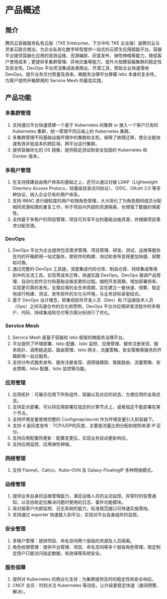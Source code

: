 # 产品概述



## 简介

腾讯云容器服务私有云版（TKE Enterprise，下文中叫 TKE 企业版）是腾讯云与灵雀云联合推出，为企业私有化数字转型提供一站式的云原生应用赋能平台。容器平台提供容器化应用的高效运维、资源编排、灰度发布、弹性伸缩等能力，降低客户使用成本；更提供多集群管理、异地灾备等能力，提升大规模容器集群的稳定性及安全性。DevOps 平台灵活集成各类商业、开源工具，帮助企业快速落地 DevOps，提升业务交付质量及效率。微服务治理平台屏蔽 Istio 本身的复杂性，为客户提供开箱即用的 Service Mesh 的最佳实践。



## 产品功能

### 多集群管理

1. 支持通过平台快速搭建一个基于 Kubernetes 的集群 or 接入一个客户已有的 Kubernetes 集群，统一管理不同云端上的 Kubernetes 集群。
2. 多集群管理不同基础设施环境中的集群和主机，保障了故障迁移，使企业能快速有效并低成本的跨区域、跨平台运行集群。
3. 提供容器优化的 OS 镜像，提供稳定测试和安全加固的 Kubernetes 和 Docker 版本。

### 多租户管理

1. 在支持搭建自由用户体系的基础之上，还可以通过对接 LDAP（Lightweight Directory Access Protoco，轻量级目录访问协议）、OIDC、OAuth 2.0 等多种协议，纳入企业已有的用户体系。
2. 支持 RBAC 进行细粒度的用户权限角色管理，大大简化了为角色相同成员分配相同资源权限的重复工作，利于项目内外部的资源隔离，也增强了数据的保密性。
3. 支持基于多租户的项目管理，项目可共享平台的基础设施资源，并根据项目需求分配资源。

### DevOps

1. DevOps 平台为企业提供包含需求管理、项目管理、研发、测试、运维等服务在内的开箱即用一站式服务，使软件的构建、测试和发布变得更加快捷、频繁和可靠。
2. 通过完整的 DevOps 工具链，深度集成代码仓库、制品仓库、持续集成等类别中的主流工具，实现零成本迁移，快速实践 DevOps。DevOps 强调产品管理、自动化软件交付和基础设施变更的过程。缩短开发周期，增加部署频率，实现更可靠的发布。支撑应用的全生命周期，旨在建立一套快速、频繁、稳定地进行构建、测试、发布软件的文化与环境，与业务目标紧密结合。
3. 基于 DevOps 设计理念，即重视软件开发人员（Dev）和 IT运维技术人员（Ops）之间沟通合作的文化和惯例，DevOps 平台对应用研发流程中的多租户、代码、持续集成和交付等方面分别进行了优化。

### Service Mesh

1. Service Mesh 是基于容器和 Istio 框架的微服务治理平台。
2. 平台提供了环境部署、Istio 配置、Istio 监控、应用管理、服务注册发现、服务拓扑、调用链追踪、路由管理、Istio 网关、流量策略、安全策略等服务的开箱即用一站式服务。
3. 支持分布式服务发布、服务注册发现、调用链跟踪、智能路由、流量策略、安全策略、Istio 配置、Istio 监控等功能。

### 应用管理

1. 应用拓扑：可展示应用下所有组件、容器以及对应的状态，方便应用的全局总览。
2. 支持定点部署，可以将应用部署在指定的计算节点上，或者指定不能部署在某个节点。
3. 支持环境变量使用完整的 Configmap/secret 作为环境变量引入到容器下。
4. 支持 4 层灰度发布：TCP/UDP的灰度，主要是流量比例分配和按照来源 IP 区分。
5. 支持应用配置热更新：配置变更后，实现业务自动更新响应。
6. 支持应用监控，应用弹性伸缩。

### 网络管理

1. 支持 Flannel，Calico，Kube-OVN 及 Galaxy-FloatingIP 多种网络模式。

### 运维管理

1. 提供业务自身的运维管理能力，满足运维人员的主动监控、异常时的告警通知，以及协助定位解决问题时使用的日志、事件功能模块。
2. 易对接客户内部监控、日志系统的能力，标准规范接口可快速实施落地。
3. 支持通过 exporter 快速接入到平台，实现对平台自身组件的监控。

### 安全管理

1. 多租户管理：提供项目、命名空间两个层级的资源及人员隔离。
2. 角色权限管理：提供平台管理、项目、命名空间等多个层级角色管理，限定制定用户只能访问指定数据，有效保障系统安全。

### 服务保障

1. 提供对 Kubernetes 的商业化支持：为集群提供及时的稳定性和安全响应。
2. CNCF 会员：时刻关注 Kubernetes 等动态，让升级更稳定快速（漏洞预警、解决）。